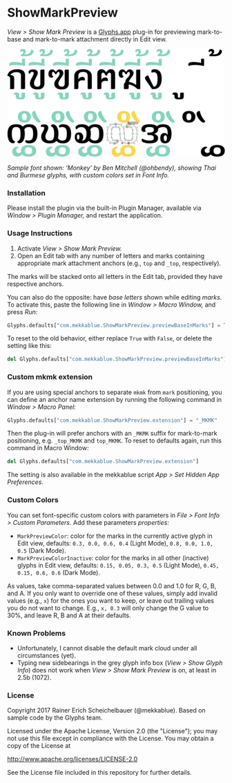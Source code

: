 # ShowMarkPreview

*View > Show Mark Preview* is a [Glyphs.app](https://glyphsapp.com/) plug-in for previewing mark-to-base and mark-to-mark attachment directly in Edit view.

![Show Mark Preview in action, showing Ben Mitchell’s font ‘Monkey’ with Thai and Burmese glyphs, with custom colors set in Font Info.](ShowMarkPreview.png)

*Sample font shown: ‘Monkey’ by Ben Mitchell (@ohbendy), showing Thai and Burmese glyphs, with custom colors set in Font Info.*

### Installation

Please install the plugin via the built-in Plugin Manager, available via *Window > Plugin Manager,* and restart the application.

### Usage Instructions

1. Activate *View > Show Mark Preview.*
2. Open an Edit tab with any number of letters and marks containing appropriate mark attachment anchors (e.g., `top` and `_top`, respectively).

The marks will be stacked onto all letters in the Edit tab, provided they have respective anchors.

You can also do the opposite: have _base letters_ shown while editing _marks._ To activate this, paste the following line in _Window > Macro Window,_ and press _Run:_

```python
Glyphs.defaults["com.mekkablue.ShowMarkPreview.previewBaseInMarks"] = True
```

To reset to the old behavior, either replace `True` with `False`, or delete the setting like this:

```python
del Glyphs.defaults["com.mekkablue.ShowMarkPreview.previewBaseInMarks"]
```

### Custom mkmk extension

If you are using special anchors to separate `mkmk` from `mark` positioning, you can define an anchor name extension by running the following command in *Window > Macro Panel:*

```python
Glyphs.defaults["com.mekkablue.ShowMarkPreview.extension"] = "_MKMK"
```

Then the plug-in will prefer anchors with an `_MKMK` suffix for mark-to-mark positioning, e.g. `_top_MKMK` and `top_MKMK`. To reset to defaults again, run this command in Macro Window:

```python
del Glyphs.defaults["com.mekkablue.ShowMarkPreview.extension"]
```

The setting is also available in the mekkablue script *App > Set Hidden App Preferences.*

### Custom Colors

You can set font-specific custom colors with parameters in *File > Font Info > Custom Parameters.* Add these parameters *properties:*

* `MarkPreviewColor`: color for the marks in the currently active glyph in Edit view, defaults: `0.3, 0.0, 0.6, 0.4` (Light Mode), `0.8, 0.0, 1.0, 0.5` (Dark Mode).
* `MarkPreviewColorInactive`: color for the marks in all other (inactive) glyphs in Edit view, defaults: `0.15, 0.05, 0.3, 0.5` (Light Mode), `0.45, 0.15, 0.6, 0.6` (Dark Mode).

As values, take comma-separated values between 0.0 and 1.0 for R, G, B, and A. If you only want to override one of these values, simply add invalid values (e.g., `x`) for the ones you want to keep, or leave out trailing values you do not want to change. E.g., `x, 0.3`  will only change the G value to 30%, and leave R, B and A at their defaults.

### Known Problems

* Unfortunately, I cannot disable the default mark cloud under all circumstances (yet).
* Typing new sidebearings in the grey glyph info box (*View > Show Glyph Info*) does not work when *View > Show Mark Preview* is on, at least in 2.5b (1072).

### License

Copyright 2017 Rainer Erich Scheichelbauer (@mekkablue). Based on sample code by the Glyphs team.

Licensed under the Apache License, Version 2.0 (the "License");
you may not use this file except in compliance with the License.
You may obtain a copy of the License at

http://www.apache.org/licenses/LICENSE-2.0

See the License file included in this repository for further details.
